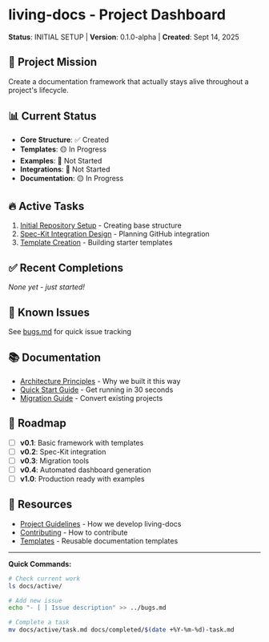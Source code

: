 # living-docs - Project Dashboard

**Status**: INITIAL SETUP | **Version**: 0.1.0-alpha | **Created**: Sept 14, 2025

## 🎯 Project Mission
Create a documentation framework that actually stays alive throughout a project's lifecycle.

## 📊 Current Status
- **Core Structure**: ✅ Created
- **Templates**: 🟡 In Progress
- **Examples**: 🔴 Not Started
- **Integrations**: 🔴 Not Started
- **Documentation**: 🟡 In Progress

## 🔥 Active Tasks
1. [Initial Repository Setup](./active/01-initial-setup.md) - Creating base structure
2. [Spec-Kit Integration Design](./active/02-spec-kit-integration.md) - Planning GitHub integration
3. [Template Creation](./active/03-template-creation.md) - Building starter templates

## ✅ Recent Completions
*None yet - just started!*

## 🐛 Known Issues
See [bugs.md](../bugs.md) for quick issue tracking

## 📚 Documentation
- [Architecture Principles](./procedures/architecture-principles.md) - Why we built it this way
- [Quick Start Guide](./procedures/quick-start.md) - Get running in 30 seconds
- [Migration Guide](./procedures/migration-guide.md) - Convert existing projects

## 🔮 Roadmap
- [ ] **v0.1**: Basic framework with templates
- [ ] **v0.2**: Spec-Kit integration
- [ ] **v0.3**: Migration tools
- [ ] **v0.4**: Automated dashboard generation
- [ ] **v1.0**: Production ready with examples

## 📖 Resources
- [Project Guidelines](../PROJECT.md) - How we develop living-docs
- [Contributing](./contributing/CONTRIBUTING.md) - How to contribute
- [Templates](./templates/) - Reusable documentation templates

---

**Quick Commands:**
```bash
# Check current work
ls docs/active/

# Add new issue
echo "- [ ] Issue description" >> ../bugs.md

# Complete a task
mv docs/active/task.md docs/completed/$(date +%Y-%m-%d)-task.md
```